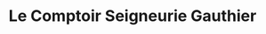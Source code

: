 ---
title: "Le Comptoir Seigneurie Gauthier"
url: /amiens/le-comptoir-seigneurie-gauthier/
shop: peinture
---